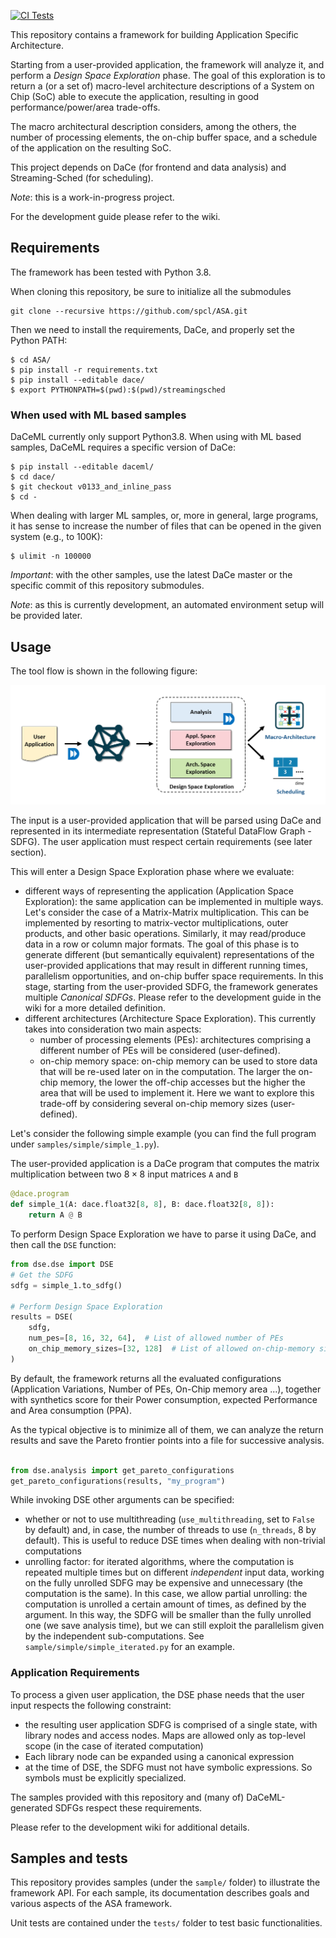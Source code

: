 [![CI Tests](https://github.com/spcl/ASA/actions/workflows/python-package.yml/badge.svg)](https://github.com/spcl/ASA/actions/workflows/python-package.yml)

This repository contains a framework for building Application Specific Architecture.

Starting from a user-provided application, the framework will analyze it, and perform
a _Design Space Exploration_ phase. The goal of this exploration is to return a (or a set of) macro-level architecture descriptions of a System on Chip (SoC) able to
execute the application, resulting in good performance/power/area trade-offs.

The macro architectural description considers, among the others, the number of processing elements, the 
on-chip buffer space, and a schedule of the application on the resulting SoC.


This project depends on DaCe (for frontend and data analysis) and Streaming-Sched (for scheduling).


_Note_: this is a work-in-progress project.

For the development guide please refer to the wiki.


## Requirements
The framework has been tested with Python 3.8.

When cloning this repository, be sure to initialize all the submodules

```
git clone --recursive https://github.com/spcl/ASA.git
```


Then we need to install the requirements, DaCe, and properly set the Python PATH:

```
$ cd ASA/
$ pip install -r requirements.txt
$ pip install --editable dace/
$ export PYTHONPATH=$(pwd):$(pwd)/streamingsched
```

### When used with ML based samples

DaCeML currently only support Python3.8.
When using with ML based samples, DaCeML requires a specific version of DaCe:

```
$ pip install --editable daceml/
$ cd dace/
$ git checkout v0133_and_inline_pass 
$ cd -

```

When dealing with larger ML samples, or, more in general, large programs, it has sense to increase the number
of files that can be opened in the given system (e.g., to 100K):
```
$ ulimit -n 100000
```


*Important*: with the other samples, use the latest DaCe master or the specific commit of this repository submodules.

_Note_: as this is currently development, an automated environment setup will be provided later.



## Usage

The tool flow is shown in the following figure:


<img src="workflow.png" alt= “” width="800">

The input is a user-provided application that will be parsed using DaCe and represented in its intermediate representation (Stateful DataFlow Graph - SDFG). The user application must respect certain requirements (see later section).

This will enter a Design Space Exploration phase where we evaluate:
- different ways of representing the application (Application Space Exploration): the same application can be implemented in multiple ways. Let's consider the case of a Matrix-Matrix multiplication. This can be implemented by resorting to matrix-vector multiplications, outer products, and other basic operations. Similarly, it may read/produce data in a row or column major formats. The goal of this phase is to generate different (but semantically equivalent) representations of the user-provided applications that may result in different running times, parallelism opportunities, and on-chip buffer space requirements. In this stage, starting from the user-provided SDFG, the framework generates multiple _Canonical SDFGs_. Please refer to the development guide in the wiki for a more detailed
definition.
- different architectures (Architecture Space Exploration). This currently takes into consideration two main aspects:
  - number of processing elements (PEs): architectures comprising a different number of PEs will be considered (user-defined).
  - on-chip memory space: on-chip memory can be used to store data that will be re-used later on in the computation. The larger the on-chip memory, the lower the off-chip accesses but the higher the area that will be used to implement it. Here we want to explore this trade-off by considering several on-chip memory sizes (user-defined).




Let's consider the following simple example (you can find the full program under `samples/simple/simple_1.py`).

The user-provided application is a DaCe program that computes the matrix multiplication between two $8\times 8$ input matrices `A` and `B`

```Python
@dace.program
def simple_1(A: dace.float32[8, 8], B: dace.float32[8, 8]):
    return A @ B
```

To perform Design Space Exploration we have to parse it using DaCe, and then call the `DSE` function:

```Python
from dse.dse import DSE
# Get the SDFG
sdfg = simple_1.to_sdfg()
    
# Perform Design Space Exploration
results = DSE(
    sdfg,
    num_pes=[8, 16, 32, 64],  # List of allowed number of PEs 
    on_chip_memory_sizes=[32, 128]  # List of allowed on-chip-memory size
)
```

By default, the framework returns all the evaluated configurations (Application Variations, Number of PEs, On-Chip memory area ...), together with
synthetics score for their Power consumption, expected Performance and Area consumption (PPA).

As the typical objective is to minimize all of them, we can analyze the return results and save the Pareto frontier points into a file for successive analysis.

```Python

from dse.analysis import get_pareto_configurations
get_pareto_configurations(results, "my_program")
```


While invoking DSE other arguments can be specified:
- whether or not to use multithreading (`use_multithreading`, set to `False` by default) and, in case, the number of threads to use (`n_threads`, 8 by default). This is useful to reduce DSE times when dealing with non-trivial computations
- unrolling factor: for iterated algorithms, where the computation is repeated multiple times but on different _independent_ input data, working on the fully unrolled SDFG may be expensive and unnecessary (the computation is the same). In this case, we allow partial unrolling: the computation is unrolled a certain amount of times, as defined by the argument. In this way, the SDFG will be smaller than the fully unrolled one (we save analysis time), but we can still exploit the parallelism given by the independent sub-computations. See `sample/simple/simple_iterated.py` for an example.


### Application Requirements
To process a given user application, the DSE phase needs that the user input respects the following constraint:
- the resulting user application SDFG is comprised of a single state, with library nodes and access nodes. Maps are allowed only as top-level scope (in the case of iterated computation)
- Each library node can be expanded using a canonical expression
- at the time of DSE, the SDFG must not have symbolic expressions. So symbols must be explicitly specialized.

The samples provided with this repository and (many of) DaCeML-generated SDFGs respect these requirements.  

Please refer to the development wiki for additional details. 
## Samples and tests

This repository provides samples (under the `sample/` folder) to illustrate the framework API.
For each sample, its documentation describes goals and various aspects of the ASA framework.

Unit tests are contained under the `tests/` folder to test basic functionalities.

